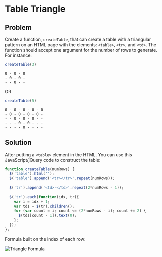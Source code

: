 # Table Triangle

## Problem

Create a function, `createTable`, that can create a table with a triangular pattern on an HTML page with the elements: `<table>`, `<tr>`, and `<td>`. The function should accept one argument for the number of rows to generate. For instance:

```js
createTable(3)
```

```
0 - 0 - 0
- 0 - 0 -
- - 0 - -
```

OR

```js
createTable(5)
```

```
0 - 0 - 0 - 0 - 0
- 0 - 0 - 0 - 0 -
- - 0 - 0 - 0 - -
- - - 0 - 0 - - -
- - - - 0 - - - -
```


## Solution

After putting a `<table>` element in the HTML. You can use this JavaScript/jQuery code to construct the table:

```js
function createTable(numRows) {
  $('table').html('');
  $('table').append('<tr></tr>'.repeat(numRows));
  
  $('tr').append('<td>-</td>'.repeat(2*numRows - 1));
  
  $('tr').each(function(idx, tr){
    var i = idx + 1;
    var tds = $(tr).children();
    for (var count = i; count <= (2*numRows - i); count += 2) {
      $(tds[count - 1]).text(0);
    };
  });
};
```

Formula built on the index of each row:

![Triangle Formula](https://github.com/turingschool/front-end-keys/blob/master/assets/img/module-4/challenges/js/triangle.png)